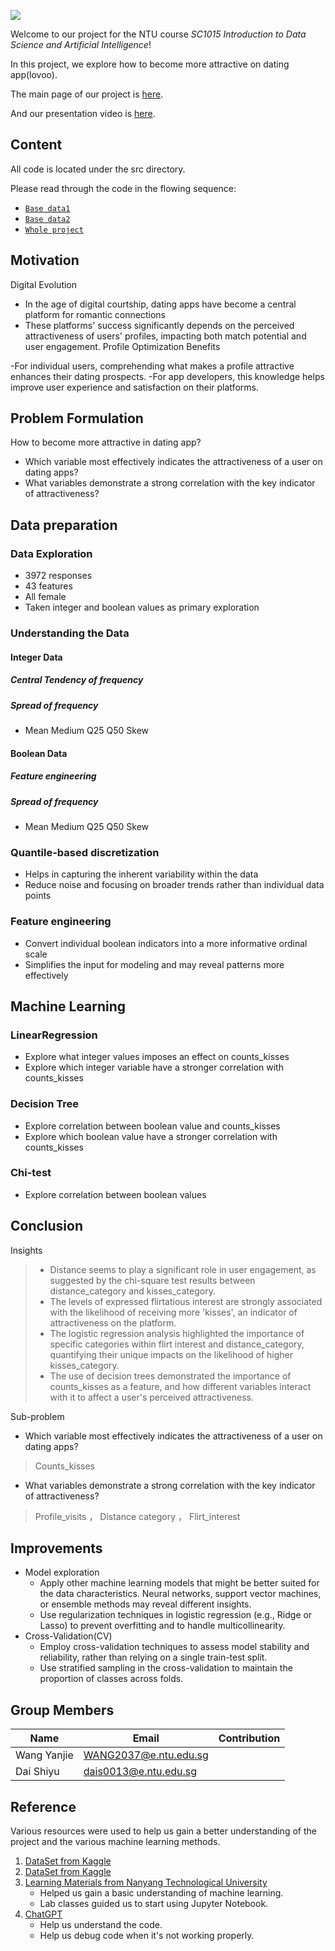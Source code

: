 ![](cover123.png)

Welcome to our project for the NTU course *SC1015 Introduction to Data Science and Artificial Intelligence*!

In this project, we explore how to become more attractive on dating app(lovoo).

The main page of our project is [here](https://wangkinga.github.io/).

And our presentation video is [here](https://www.youtube.com/watch?v=ILE9QUTryWs).

## Content

All code is located under the src directory.

Please read through the code in the flowing sequence:

- [`Base data1`](lovoo_v3_users_api-results.csv)
- [`Base data2`](lovoo_v3_users_instances.csv)
- [`Whole project`](1015P_gp7.ipynb)

## Motivation

Digital Evolution

- In the age of digital courtship, dating apps have become a central platform for romantic connections
- These platforms' success significantly depends on the perceived attractiveness of users' profiles, impacting both match potential and user engagement.
Profile Optimization Benefits

-For individual users, comprehending what makes a profile attractive enhances their dating prospects.
-For app developers, this knowledge helps improve user experience and satisfaction on their platforms.

## Problem Formulation

How to become more attractive in dating app?

- Which variable most effectively indicates the attractiveness of a user on dating apps?
- What variables demonstrate a strong correlation with the key indicator of attractiveness?

## Data preparation

### Data Exploration
- 3972 responses
- 43 features
- All female
- Taken integer and boolean values as primary exploration

### Understanding the Data

#### Integer Data

##### Central Tendency of frequency
##### Spread of frequency
- Mean Medium Q25 Q50 Skew

#### Boolean Data

##### Feature engineering
##### Spread of frequency
- Mean Medium Q25 Q50 Skew

### Quantile-based discretization

- Helps in capturing the inherent variability within the data
- Reduce noise and focusing on broader trends rather than individual data points

### Feature engineering

- Convert individual boolean indicators into a more informative ordinal scale
- Simplifies the input for modeling and may reveal patterns more effectively


## Machine Learning

### LinearRegression

- Explore what integer values imposes an effect on counts_kisses
- Explore which integer variable have a stronger correlation with counts_kisses

### Decision Tree

- Explore correlation between boolean value and counts_kisses
- Explore which boolean value have a stronger correlation with counts_kisses

### Chi-test

- Explore correlation between boolean values

## Conclusion

Insights 

> - Distance seems to play a significant role in user engagement, as suggested by the chi-square test results between distance_category and kisses_category.
> - The levels of expressed flirtatious interest are strongly associated with the likelihood of receiving more 'kisses', an indicator of attractiveness on the platform.
> - The logistic regression analysis highlighted the importance of specific categories within flirt interest and distance_category, quantifying their unique impacts on the likelihood of higher kisses_category.
> - The use of decision trees demonstrated the importance of counts_kisses as a feature, and how different variables interact with it to affect a user's perceived attractiveness.

Sub-problem
- Which variable most effectively indicates the attractiveness of a user on dating apps?
> Counts_kisses

- What variables demonstrate a strong correlation with the key indicator of attractiveness?
> Profile_visits ， Distance category ， Flirt_interest

## Improvements

- Model exploration
  - Apply other machine learning models that might be better suited for the data characteristics. Neural networks, support vector machines, or ensemble methods may reveal different insights.
  - Use regularization techniques in logistic regression (e.g., Ridge or Lasso) to prevent overfitting and to handle multicollinearity.
- Cross-Validation(CV)
  - Employ cross-validation techniques to assess model stability and reliability, rather than relying on a single train-test split.
  - Use stratified sampling in the cross-validation to maintain the proportion of classes across folds.

 ## Group Members

| Name | Email | Contribution |
| --- | --- | --- | 
| Wang Yanjie | [WANG2037@e.ntu.edu.sg](mailto:WANG2037@e.ntu.edu.sg) | 
| Dai Shiyu | [dais0013@e.ntu.edu.sg](mailto:dais0013@e.ntu.edu.sg) | 

## Reference

Various resources were used to help us gain a better understanding of the project and the various machine learning methods.

1. [DataSet from Kaggle](https://www.kaggle.com/datasets/utkarshx27/lovoo-dating-app-dataset)
2. [DataSet from Kaggle](https://www.kaggle.com/datasets/thedevastator/lovoo-v3-dating-app-user-profiles-and-statistics)
3. [Learning Materials from Nanyang Technological University](https://ntulearn.ntu.edu.sg/)
   - Helped us gain a basic understanding of machine learning.
   - Lab classes guided us to start using Jupyter Notebook.
4. [ChatGPT](https://chat.openai.com/)
   - Help us understand the code.
   - Help us debug code when it's not working properly.

